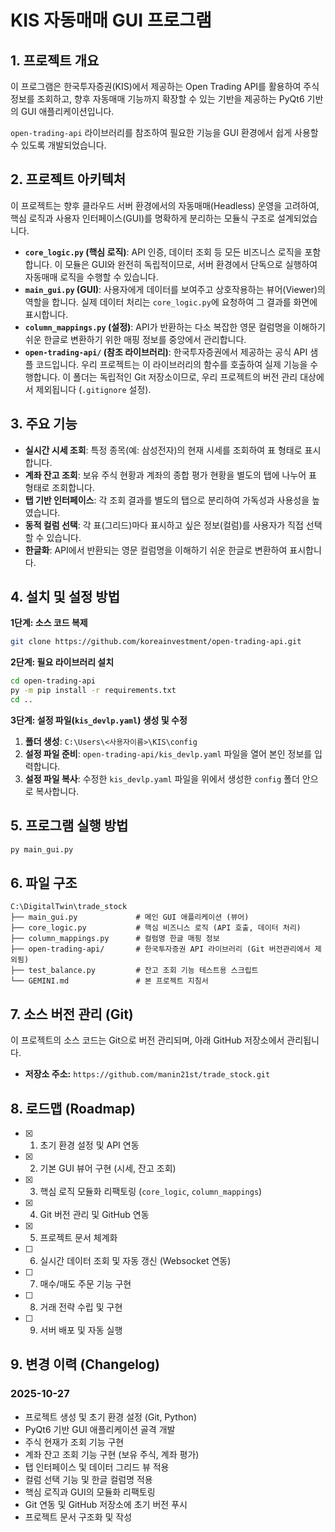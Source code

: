 # KIS 자동매매 GUI 프로그램

## 1. 프로젝트 개요

이 프로그램은 한국투자증권(KIS)에서 제공하는 Open Trading API를 활용하여 주식 정보를 조회하고, 향후 자동매매 기능까지 확장할 수 있는 기반을 제공하는 PyQt6 기반의 GUI 애플리케이션입니다.

`open-trading-api` 라이브러리를 참조하여 필요한 기능을 GUI 환경에서 쉽게 사용할 수 있도록 개발되었습니다.

## 2. 프로젝트 아키텍처

이 프로젝트는 향후 클라우드 서버 환경에서의 자동매매(Headless) 운영을 고려하여, 핵심 로직과 사용자 인터페이스(GUI)를 명확하게 분리하는 모듈식 구조로 설계되었습니다.

- **`core_logic.py` (핵심 로직)**: API 인증, 데이터 조회 등 모든 비즈니스 로직을 포함합니다. 이 모듈은 GUI와 완전히 독립적이므로, 서버 환경에서 단독으로 실행하여 자동매매 로직을 수행할 수 있습니다.
- **`main_gui.py` (GUI)**: 사용자에게 데이터를 보여주고 상호작용하는 뷰어(Viewer)의 역할을 합니다. 실제 데이터 처리는 `core_logic.py`에 요청하여 그 결과를 화면에 표시합니다.
- **`column_mappings.py` (설정)**: API가 반환하는 다소 복잡한 영문 컬럼명을 이해하기 쉬운 한글로 변환하기 위한 매핑 정보를 중앙에서 관리합니다.
- **`open-trading-api/` (참조 라이브러리)**: 한국투자증권에서 제공하는 공식 API 샘플 코드입니다. 우리 프로젝트는 이 라이브러리의 함수를 호출하여 실제 기능을 수행합니다. 이 폴더는 독립적인 Git 저장소이므로, 우리 프로젝트의 버전 관리 대상에서 제외됩니다 (`.gitignore` 설정).

## 3. 주요 기능

- **실시간 시세 조회**: 특정 종목(예: 삼성전자)의 현재 시세를 조회하여 표 형태로 표시합니다.
- **계좌 잔고 조회**: 보유 주식 현황과 계좌의 종합 평가 현황을 별도의 탭에 나누어 표 형태로 조회합니다.
- **탭 기반 인터페이스**: 각 조회 결과를 별도의 탭으로 분리하여 가독성과 사용성을 높였습니다.
- **동적 컬럼 선택**: 각 표(그리드)마다 표시하고 싶은 정보(컬럼)를 사용자가 직접 선택할 수 있습니다.
- **한글화**: API에서 반환되는 영문 컬럼명을 이해하기 쉬운 한글로 변환하여 표시합니다.

## 4. 설치 및 설정 방법

**1단계: 소스 코드 복제**

```bash
git clone https://github.com/koreainvestment/open-trading-api.git
```

**2단계: 필요 라이브러리 설치**

```bash
cd open-trading-api
py -m pip install -r requirements.txt
cd ..
```

**3단계: 설정 파일(`kis_devlp.yaml`) 생성 및 수정**

1.  **폴더 생성**: `C:\Users\<사용자이름>\KIS\config`
2.  **설정 파일 준비**: `open-trading-api/kis_devlp.yaml` 파일을 열어 본인 정보를 입력합니다.
3.  **설정 파일 복사**: 수정한 `kis_devlp.yaml` 파일을 위에서 생성한 `config` 폴더 안으로 복사합니다.

## 5. 프로그램 실행 방법

```bash
py main_gui.py
```

## 6. 파일 구조

```
C:\DigitalTwin\trade_stock
├── main_gui.py             # 메인 GUI 애플리케이션 (뷰어)
├── core_logic.py           # 핵심 비즈니스 로직 (API 호출, 데이터 처리)
├── column_mappings.py      # 컬럼명 한글 매핑 정보
├── open-trading-api/       # 한국투자증권 API 라이브러리 (Git 버전관리에서 제외됨)
├── test_balance.py         # 잔고 조회 기능 테스트용 스크립트
└── GEMINI.md               # 본 프로젝트 지침서
```

## 7. 소스 버전 관리 (Git)

이 프로젝트의 소스 코드는 Git으로 버전 관리되며, 아래 GitHub 저장소에서 관리됩니다.

- **저장소 주소:** `https://github.com/manin21st/trade_stock.git`

## 8. 로드맵 (Roadmap)

- [x] 1. 초기 환경 설정 및 API 연동
- [x] 2. 기본 GUI 뷰어 구현 (시세, 잔고 조회)
- [x] 3. 핵심 로직 모듈화 리팩토링 (`core_logic`, `column_mappings`)
- [x] 4. Git 버전 관리 및 GitHub 연동
- [x] 5. 프로젝트 문서 체계화
- [ ] 6. 실시간 데이터 조회 및 자동 갱신 (Websocket 연동)
- [ ] 7. 매수/매도 주문 기능 구현
- [ ] 8. 거래 전략 수립 및 구현
- [ ] 9. 서버 배포 및 자동 실행

## 9. 변경 이력 (Changelog)

### 2025-10-27
- 프로젝트 생성 및 초기 환경 설정 (Git, Python)
- PyQt6 기반 GUI 애플리케이션 골격 개발
- 주식 현재가 조회 기능 구현
- 계좌 잔고 조회 기능 구현 (보유 주식, 계좌 평가)
- 탭 인터페이스 및 데이터 그리드 뷰 적용
- 컬럼 선택 기능 및 한글 컬럼명 적용
- 핵심 로직과 GUI의 모듈화 리팩토링
- Git 연동 및 GitHub 저장소에 초기 버전 푸시
- 프로젝트 문서 구조화 및 작성